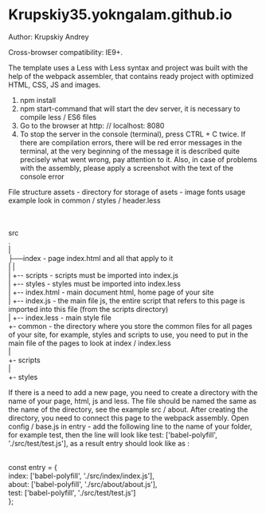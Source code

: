 # Krupskiy35.yokngalam.github.io


Author: Krupskiy Andrey

Cross-browser compatibility: IE9+.

The template uses a Less with Less syntax and project was built with the help of the webpack assembler, that contains ready project with optimized HTML, CSS, JS and images.


1. npm install <br>
2. npm start-command that will start the dev server, it is necessary to compile less / ES6 files<br>
3. Go to the browser at http: // localhost: 8080<br>
4. To stop the server in the console (terminal), press CTRL + C twice. If there are compilation errors, there will be red error messages in the terminal, at the very beginning of the message it is described quite precisely what went wrong, pay attention to it. Also, in case of problems with the assembly, please apply a screenshot with the text of the console error

File structure
assets - directory for storage of asets - image fonts usage example look in common / styles / header.less<br><br><br>


src<br>
.<br>
|<br>
├──index - page index.html and all that apply to it<br>
|   |<br>
|   +-- scripts - scripts must be imported into index.js<br>
|   +-- styles - styles must be imported into index.less<br>
|   +-- index.html - main document html, home page of your site<br>
|   +-- index.js - the main file js, the entire script that refers to this page is imported into this file (from the scripts directory)<br>
|   +-- index.less - main style file<br>
+- common - the directory where you store the common files for all pages of your site, for example, styles and scripts to use, you need to put in the main file of the pages to look at index / index.less<br>
    |<br>
    +- scripts<br>
    |<br>
    +- styles <br>    
    
    
    
 If there is a need to add a new page, you need to create a directory with the name of your page, html, js and less. The file should be named the same as the name of the directory, see the example src / about. After creating the directory, you need to connect this page to the webpack assembly. Open config / base.js in entry - add the following line to the name of your folder, for example test, then the line will look like test: ['babel-polyfill', './src/test/test.js'], as a result entry should look like as :  <br><br>
 
 сonst entry = {<br>
        index: ['babel-polyfill', './src/index/index.js'],<br>
        about: ['babel-polyfill', './src/about/about.js'],<br>
        test: ['babel-polyfill', './src/test/test.js']<br>
    };
